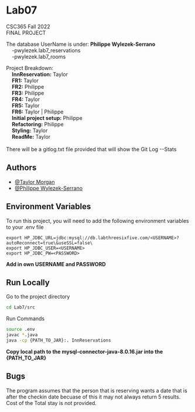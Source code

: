 # Lab07
CSC365 Fall 2022\
FINAL PROJECT

The database UserName is under: **Philippe Wylezek-Serrano**\
    &nbsp;&nbsp;&nbsp;&nbsp;-pwylezek.lab7_reservations\
    &nbsp;&nbsp;&nbsp;&nbsp;-pwylezek.lab7_rooms

Project Breakdown:\
&nbsp;&nbsp;&nbsp;&nbsp;**InnReservation:** Taylor\
&nbsp;&nbsp;&nbsp;&nbsp;**FR1:** Taylor\
&nbsp;&nbsp;&nbsp;&nbsp;**FR2:** Philippe\
&nbsp;&nbsp;&nbsp;&nbsp;**FR3:** Philippe\
&nbsp;&nbsp;&nbsp;&nbsp;**FR4:** Taylor\
&nbsp;&nbsp;&nbsp;&nbsp;**FR5:** Taylor\
&nbsp;&nbsp;&nbsp;&nbsp;**FR6:** Taylor | Philippe \
&nbsp;&nbsp;&nbsp;&nbsp;**Initial project setup:** Philippe\
&nbsp;&nbsp;&nbsp;&nbsp;**Refactoring:** Philippe\
&nbsp;&nbsp;&nbsp;&nbsp;**Styling:** Taylor\
&nbsp;&nbsp;&nbsp;&nbsp;**ReadMe:** Taylor\
\
There will be a gitlog.txt file provided that will show the Git Log --Stats






## Authors

- [@Taylor Morgan](https://www.github.com/Taylor1818)
- [@Philippe Wylezek-Serrano](https://www.github.com/PhilippeWS)



## Environment Variables

To run this project, you will need to add the following environment variables to your .env file

`export HP_JDBC_URL=jdbc:mysql://db.labthreesixfive.com/<USERNAME>?autoReconnect=true\&useSSL=false\`\
`export HP_JDBC_USER=<USERNAME>`\
`export HP_JDBC_PW=<PASSWORD>`

**Add in own USERNAME and PASSWORD**

## Run Locally
Go to the project directory

```bash
cd Lab7/src
```

Run Commands
```bash
source .env 
javac *.java 
java -cp {PATH_TO_JAR}:. InnReservations
```
**Copy local path to the mysql-connector-java-8.0.16.jar into the {PATH_TO_JAR}**


## Bugs
The program assumes that the person that is reserving wants a date that is after the checkin date becuase of this it may not always return 5 results.\
Cost of the Total stay is not provided.